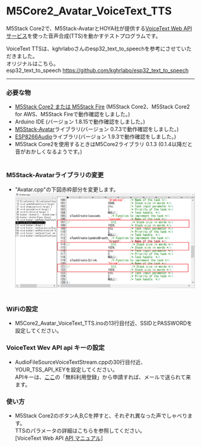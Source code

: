 # M5Core2_Avatar_VoiceText_TTS
M5Stack Core2で、M5Stack-AvatarとHOYA社が提供する[VoiceText Web APIサービス](https://cloud.voicetext.jp/webapi "Title")を使った音声合成(TTS)を動かすテストプログラムです。


VoiceText TTSは、kghrlaboさんのesp32_text_to_speechを参考にさせていただきました。<br>
オリジナルはこちら。<br>
esp32_text_to_speech <https://github.com/kghrlabo/esp32_text_to_speech><br>

---

### 必要な物 ###
* [M5Stack Core2 または M5Stack Fire](http://www.m5stack.com/ "Title") (M5Stack Core2、M5Stack Core2 for AWS、M5Stack Fireで動作確認をしました。)<br>
* Arduino IDE (バージョン 1.8.15で動作確認をしました。)<br>
* [M5Stack-Avatar](https://github.com/meganetaaan/m5stack-avatar/ "Title")ライブラリ(バージョン 0.7.3で動作確認をしました。)<br>
* [ESP8266Audio](https://github.com/earlephilhower/ESP8266Audio/ "Title")ライブラリ(バージョン 1.9.3で動作確認をしました。)<br>
* M5Stack Core2を使用するときはM5Core2ライブラリ 0.1.3 (0.1.4以降だと音がおかしくなるようです。)<br><br>

### M5Stack-Avatarライブラリの変更 ###
* "Avatar.cpp"の下図赤枠部分を変更します。
![画像1](images/image1.png)<br><br>

### WiFiの設定 ###
* M5Core2_Avatar_VoiceText_TTS.inoの13行目付近、SSIDとPASSWORDを設定してください。

### VoiceText Wev API api キーの設定 ###
* AudioFileSourceVoiceTextStream.cppの30行目付近、YOUR_TSS_API_KEYを設定してください。<br>
APIキーは、[ここ](https://cloud.voicetext.jp/webapi/ "Title")の「無料利用登録」から申請すれば、メールで送られて来ます。<br>

### 使い方 ###
* M5Stack Core2のボタンA,B,Cを押すと、それぞれ異なった声でしゃべります。　<br>
TTSのパラメータの詳細はこちらを参照してください。<br>
[VoiceText Web API [API マニュアル](https://cloud.voicetext.jp/webapi/docs/api/ "Title")]
<br><br>

